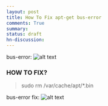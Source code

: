 ```yaml
---
layout: post
title: How To Fix apt-get bus-error
comments: True
summary:
status: draft
hn-discussion:
---
```



bus-error:
![alt
text](https://raw.githubusercontent.com/nullrndtx/nullrndtx.github.io/master/_img/bus-error.png "bus-error")

### HOW TO FIX?

> sudo rm /var/cache/apt/*.bin

bus-error fix:
![alt
text](https://raw.githubusercontent.com/nullrndtx/nullrndtx.github.io/master/_img/bus-error-fix.png "bus-error fix")
